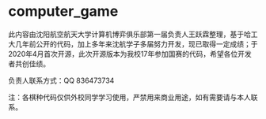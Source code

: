 # computer_game

此内容由沈阳航空航天大学计算机博弈俱乐部第一届负责人王跃霖整理，基于哈工大几年前公开的代码，加上多年来沈航学子多届努力开发，现已取得一定成绩；于2020年4月首次开源，此次开源版本为我校17年参加国赛的代码，希望各位开发者共创佳绩。

负责人联系方式：QQ 836473734

注：各棋种代码仅供外校同学学习使用，严禁用来商业用途，如有需要请与本人联系。
